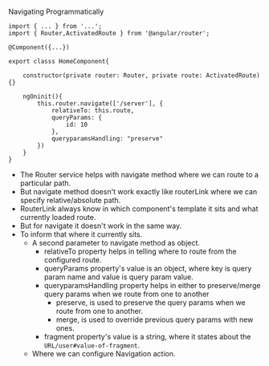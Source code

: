 Navigating Programmatically

```
import { ... } from '...';
import { Router,ActivatedRoute } from '@angular/router';

@Component({...})

export classs HomeComponent{

    constructor(private router: Router, private route: ActivatedRoute){}

    ngOninit(){
        this.router.navigate(['/server'], {
            relativeTo: this.route,
            queryParams: {
                id: 10
            },
            queryparamsHandling: "preserve"
        })
    }
}
```

-   The Router service helps with navigate method where we can route to a particular path.
-   But navigate method doesn't work exactly like routerLink where we can specify relative/absolute path.
-   RouterLink always know in which component's template it sits and what currently loaded route.
-   But for navigate it doesn't work in the same way.
-   To inform that where it currently sits.
    -   A second parameter to navigate method as object.
        -   relativeTo property helps in telling where to route from the configured route.
        -   queryParams property's value is an object, where key is query param name and value is query param value.
        -   queryparamsHandling property helps in either to preserve/merge query params when we route from one to another
            -   preserve, is used to preserve the query params when we route from one to another.
            -   merge, is used to override previous query params with new ones. 
        -   fragment property's value is a string, where it states about the ```URL/user#value-of-fragment```.
    -   Where we can configure Navigation action.